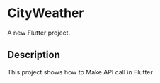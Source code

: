 # CityWeather

A new Flutter project.

## Description

This project shows how to Make API call in Flutter

